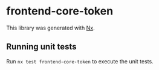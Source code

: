 # frontend-core-token

This library was generated with [Nx](https://nx.dev).

## Running unit tests

Run `nx test frontend-core-token` to execute the unit tests.
